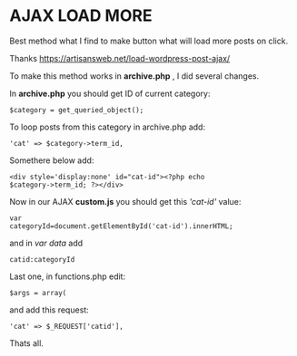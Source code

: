 <h1>AJAX LOAD MORE</h1>

Best method what I find to make button what will load more posts on click.

Thanks https://artisansweb.net/load-wordpress-post-ajax/ 

To make this method works in <b>archive.php</b> , I did several changes.

In <b>archive.php</b> you should get ID of current category:

<code>$category = get_queried_object();</code>

To loop posts from this category in archive.php add:

<code>'cat' => $category->term_id,</code>

Somethere below add:

<code>&lt;div style='display:none' id="cat-id"&gt;&lt;?php echo $category->term_id; ?&gt;&lt;/div&gt;</code>

Now in our AJAX <b>custom.js</b> you should get this <i>'cat-id'</i> value:

<code>var categoryId=document.getElementById('cat-id').innerHTML;</code>

and in <i>var data</i> add

<code>catid:categoryId</code>

Last one, in functions.php edit:

<code>$args = array( </code>

and add this request:

<code>'cat' => $_REQUEST['catid'],</code>

Thats all.
